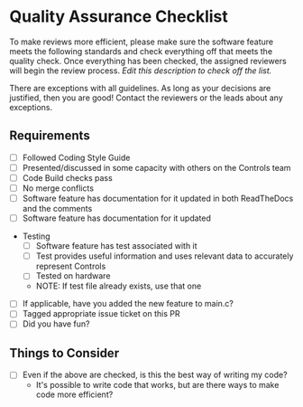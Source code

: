 # Quality Assurance Checklist 
To make reviews more efficient, please make sure the software feature meets the following standards and check everything off that meets the quality check. Once everything has been checked, the assigned reviewers will begin the review process. _Edit this description to check off the list._

There are exceptions with all guidelines. As long as your decisions are justified, then you are good! Contact the reviewers or the leads about any exceptions. 

## Requirements 
- [ ] Followed Coding Style Guide 
- [ ] Presented/discussed in some capacity with others on the Controls team
- [ ] Code Build checks pass 
- [ ] No merge conflicts 
- [ ] Software feature has documentation for it updated in both ReadTheDocs and the comments
- [ ] Software feature has documentation for it updated
- Testing
    - [ ] Software feature has test associated with it
    - [ ] Test provides useful information and uses relevant data to accurately represent Controls 
    - [ ] Tested on hardware
    - NOTE: If test file already exists, use that one
- [ ] If applicable, have you added the new feature to main.c?
- [ ] Tagged appropriate issue ticket on this PR
- [ ] Did you have fun?

## Things to Consider 
- [ ] Even if the above are checked, is this the best way of writing my code? 
    - It's possible to write code that works, but are there ways to make code more efficient? 
